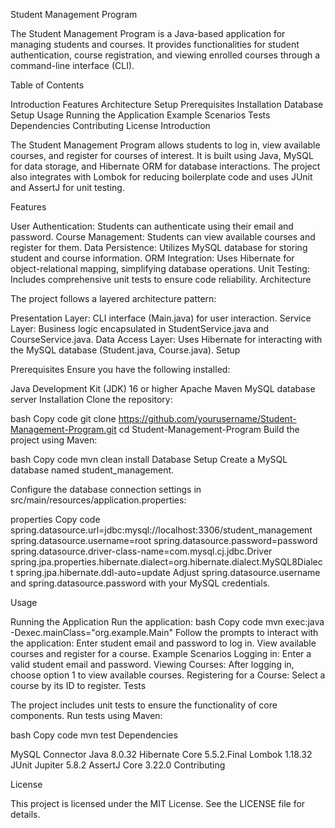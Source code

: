 
Student Management Program

The Student Management Program is a Java-based application for managing students and courses. It provides functionalities for student authentication, course registration, and viewing enrolled courses through a command-line interface (CLI).

Table of Contents

Introduction
Features
Architecture
Setup
Prerequisites
Installation
Database Setup
Usage
Running the Application
Example Scenarios
Tests
Dependencies
Contributing
License
Introduction

The Student Management Program allows students to log in, view available courses, and register for courses of interest. It is built using Java, MySQL for data storage, and Hibernate ORM for database interactions. The project also integrates with Lombok for reducing boilerplate code and uses JUnit and AssertJ for unit testing.

Features

User Authentication: Students can authenticate using their email and password.
Course Management: Students can view available courses and register for them.
Data Persistence: Utilizes MySQL database for storing student and course information.
ORM Integration: Uses Hibernate for object-relational mapping, simplifying database operations.
Unit Testing: Includes comprehensive unit tests to ensure code reliability.
Architecture

The project follows a layered architecture pattern:

Presentation Layer: CLI interface (Main.java) for user interaction.
Service Layer: Business logic encapsulated in StudentService.java and CourseService.java.
Data Access Layer: Uses Hibernate for interacting with the MySQL database (Student.java, Course.java).
Setup

Prerequisites
Ensure you have the following installed:

Java Development Kit (JDK) 16 or higher
Apache Maven
MySQL database server
Installation
Clone the repository:

bash
Copy code
git clone https://github.com/yourusername/Student-Management-Program.git
cd Student-Management-Program
Build the project using Maven:

bash
Copy code
mvn clean install
Database Setup
Create a MySQL database named student_management.

Configure the database connection settings in src/main/resources/application.properties:

properties
Copy code
spring.datasource.url=jdbc:mysql://localhost:3306/student_management
spring.datasource.username=root
spring.datasource.password=password
spring.datasource.driver-class-name=com.mysql.cj.jdbc.Driver
spring.jpa.properties.hibernate.dialect=org.hibernate.dialect.MySQL8Dialect
spring.jpa.hibernate.ddl-auto=update
Adjust spring.datasource.username and spring.datasource.password with your MySQL credentials.

Usage

Running the Application
Run the application:
bash
Copy code
mvn exec:java -Dexec.mainClass="org.example.Main"
Follow the prompts to interact with the application:
Enter student email and password to log in.
View available courses and register for a course.
Example Scenarios
Logging in: Enter a valid student email and password.
Viewing Courses: After logging in, choose option 1 to view available courses.
Registering for a Course: Select a course by its ID to register.
Tests

The project includes unit tests to ensure the functionality of core components. Run tests using Maven:

bash
Copy code
mvn test
Dependencies

MySQL Connector Java 8.0.32
Hibernate Core 5.5.2.Final
Lombok 1.18.32
JUnit Jupiter 5.8.2
AssertJ Core 3.22.0
Contributing

License

This project is licensed under the MIT License. See the LICENSE file for details.
